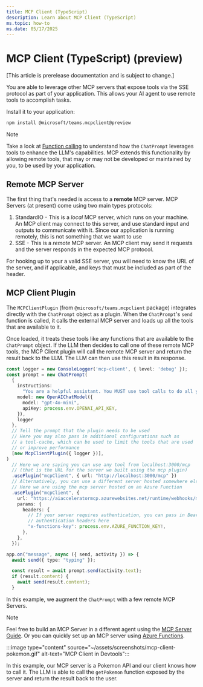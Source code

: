 ```yaml
---
title: MCP Client (TypeScript)
description: Learn about MCP Client (TypeScript)
ms.topic: how-to
ms.date: 05/17/2025
---
```

# MCP Client (TypeScript) (preview)

[This article is prerelease documentation and is subject to change.]

You are able to leverage other MCP servers that expose tools via the SSE protocol as part of your application. This allows your AI agent to use remote tools to accomplish tasks.

Install it to your application:

```bash
npm install @microsoft/teams.mcpclient@preview
```

> [!NOTE]
> Take a look at [Function calling](../function-calling.md) to understand how the `ChatPrompt` leverages tools to enhance the LLM's capabilities. MCP extends this functionality by allowing remote tools, that may or may not be developed or maintained by you, to be used by your application.

## Remote MCP Server

The first thing that's needed is access to a **remote** MCP server. MCP Servers (at present) come using two main types protocols:

1. StandardIO - This is a _local_ MCP server, which runs on your machine. An MCP client may connect to this server, and use standard input and outputs to communicate with it. Since our application is running remotely, this is not something that we want to use
2. SSE - This is a _remote_ MCP server. An MCP client may send it requests and the server responds in the expected MCP protocol.

For hooking up to your a valid SSE server, you will need to know the URL of the server, and if applicable, and keys that must be included as part of the header.

## MCP Client Plugin

The `MCPClientPlugin` (from `@microsoft/teams.mcpclient` package) integrates directly with the `ChatPrompt` object as a plugin. When the `ChatPrompt`'s `send` function is called, it calls the external MCP server and loads up all the tools that are available to it.

Once loaded, it treats these tools like any functions that are available to the `ChatPrompt` object. If the LLM then decides to call one of these remote MCP tools, the MCP Client plugin will call the remote MCP server and return the result back to the LLM. The LLM can then use this result in its response.

```ts
const logger = new ConsoleLogger('mcp-client', { level: 'debug' });
const prompt = new ChatPrompt(
  {
    instructions:
      "You are a helpful assistant. You MUST use tool calls to do all your work.",
    model: new OpenAIChatModel({
      model: "gpt-4o-mini",
      apiKey: process.env.OPENAI_API_KEY,
    }),
    logger
  },
  // Tell the prompt that the plugin needs to be used
  // Here you may also pass in additional configurations such as
  // a tool-cache, which can be used to limit the tools that are used
  // or improve performance
  [new McpClientPlugin({ logger })],
)
  // Here we are saying you can use any tool from localhost:3000/mcp
  // (that is the URL for the server we built using the mcp plugin)
  .usePlugin("mcpClient", { url: "http://localhost:3000/mcp" })
  // Alternatively, you can use a different server hosted somewhere else
  // Here we are using the mcp server hosted on an Azure Function
  .usePlugin("mcpClient", {
    url: "https://aiacceleratormcp.azurewebsites.net/runtime/webhooks/mcp/sse",
    params: {
      headers: {
        // If your server requires authentication, you can pass in Bearer or other
        // authentication headers here
        "x-functions-key": process.env.AZURE_FUNCTION_KEY!,
      },
    },
  });

app.on("message", async ({ send, activity }) => {
  await send({ type: "typing" });

  const result = await prompt.send(activity.text);
  if (result.content) {
    await send(result.content);
  }
```

In this example, we augment the `ChatPrompt` with a few remote MCP Servers.

> [!NOTE]
> Feel free to build an MCP Server in a different agent using the [MCP Server Guide](./mcp-server.md). Or you can quickly set up an MCP server using [Azure Functions](https://techcommunity.microsoft.com/blog/appsonazureblog/build-ai-agent-tools-using-remote-mcp-with-azure-functions/4401059).

:::image type="content" source="~/assets/screenshots/mcp-client-pokemon.gif" alt-text="MCP Client in Devtools":::

In this example, our MCP server is a Pokemon API and our client knows how to call it. The LLM is able to call the `getPokemon` function exposed by the server and return the result back to the user.